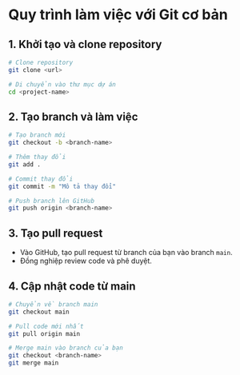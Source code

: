 # Quy trình làm việc với Git cơ bản

## 1. Khởi tạo và clone repository

```bash
# Clone repository
git clone <url>

# Di chuyển vào thư mục dự án
cd <project-name>
```

## 2. Tạo branch và làm việc

```bash
# Tạo branch mới
git checkout -b <branch-name>

# Thêm thay đổi
git add .

# Commit thay đổi
git commit -m "Mô tả thay đổi"

# Push branch lên GitHub
git push origin <branch-name>
```

## 3. Tạo pull request

- Vào GitHub, tạo pull request từ branch của bạn vào branch `main`.
- Đồng nghiệp review code và phê duyệt.

## 4. Cập nhật code từ main

```bash
# Chuyển về branch main
git checkout main

# Pull code mới nhất
git pull origin main

# Merge main vào branch của bạn
git checkout <branch-name>
git merge main
```
